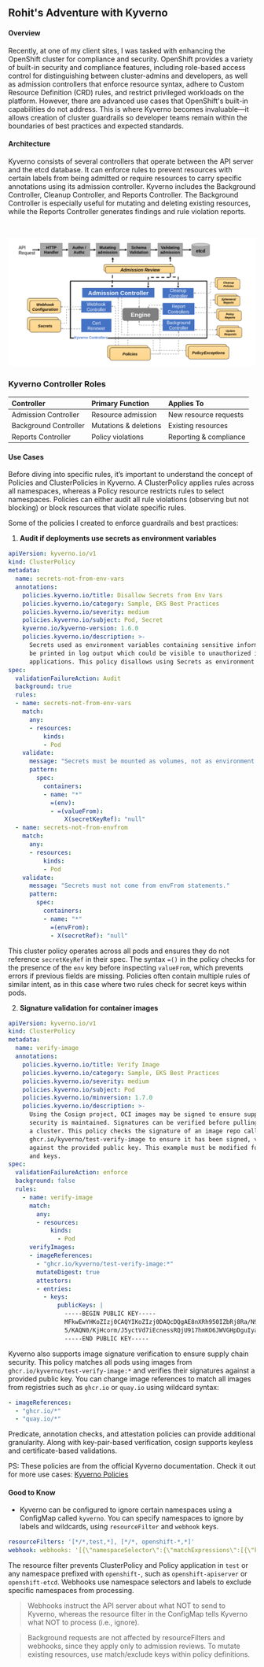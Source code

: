 ## Rohit's Adventure with Kyverno

#### Overview

Recently, at one of my client sites, I was tasked with enhancing the OpenShift cluster for compliance and security. OpenShift provides a variety of built-in security and compliance features, including role-based access control for distinguishing between cluster-admins and developers, as well as admission controllers that enforce resource syntax, adhere to Custom Resource Definition (CRD) rules, and restrict privileged workloads on the platform. However, there are advanced use cases that OpenShift's built-in capabilities do not address. This is where Kyverno becomes invaluable—it allows creation of cluster guardrails so developer teams remain within the boundaries of best practices and expected standards.

#### Architecture

Kyverno consists of several controllers that operate between the API server and the etcd database. It can enforce rules to prevent resources with certain labels from being admitted or require resources to carry specific annotations using its admission controller. Kyverno includes the Background Controller, Cleanup Controller, and Reports Controller. The Background Controller is especially useful for mutating and deleting existing resources, while the Reports Controller generates findings and rule violation reports.

<br>

![Kyverno Architectural diagram](image.png)
<br>

### Kyverno Controller Roles

| Controller | Primary Function | Applies To |
| :-- | :-- | :-- |
| Admission Controller | Resource admission | New resource requests |
| Background Controller | Mutations \& deletions | Existing resources |
| Reports Controller | Policy violations | Reporting \& compliance |

#### Use Cases

Before diving into specific rules, it’s important to understand the concept of Policies and ClusterPolicies in Kyverno. A ClusterPolicy applies rules across all namespaces, whereas a Policy resource restricts rules to select namespaces. Policies can either audit all rule violations (observing but not blocking) or block resources that violate specific rules.

Some of the policies I created to enforce guardrails and best practices:

1. **Audit if deployments use secrets as environment variables**
```yaml
apiVersion: kyverno.io/v1
kind: ClusterPolicy
metadata:
  name: secrets-not-from-env-vars
  annotations:
    policies.kyverno.io/title: Disallow Secrets from Env Vars
    policies.kyverno.io/category: Sample, EKS Best Practices
    policies.kyverno.io/severity: medium
    policies.kyverno.io/subject: Pod, Secret
    kyverno.io/kyverno-version: 1.6.0
    policies.kyverno.io/description: >-
      Secrets used as environment variables containing sensitive information may, if not carefully controlled, 
      be printed in log output which could be visible to unauthorized individuals and captured by forwarding
      applications. This policy disallows using Secrets as environment variables.
spec:
  validationFailureAction: Audit
  background: true
  rules:
  - name: secrets-not-from-env-vars
    match:
      any:
      - resources:
          kinds:
          - Pod
    validate:
      message: "Secrets must be mounted as volumes, not as environment variables."
      pattern:
        spec:
          containers:
          - name: "*"
            =(env):
            - =(valueFrom):
                X(secretKeyRef): "null"
  - name: secrets-not-from-envfrom
    match:
      any:
      - resources:
          kinds:
          - Pod
    validate:
      message: "Secrets must not come from envFrom statements."
      pattern:
        spec:
          containers:
          - name: "*"
            =(envFrom):
            - X(secretRef): "null"
```

This cluster policy operates across all pods and ensures they do not reference `secretKeyRef` in their spec. The syntax `=()` in the policy checks for the presence of the `env` key before inspecting `valueFrom`, which prevents errors if previous fields are missing. Policies often contain multiple rules of similar intent, as in this case where two rules check for secret keys within pods.

2. **Signature validation for container images**
```yaml
apiVersion: kyverno.io/v1
kind: ClusterPolicy
metadata:
  name: verify-image
  annotations:
    policies.kyverno.io/title: Verify Image
    policies.kyverno.io/category: Sample, EKS Best Practices
    policies.kyverno.io/severity: medium
    policies.kyverno.io/subject: Pod
    policies.kyverno.io/minversion: 1.7.0
    policies.kyverno.io/description: >-
      Using the Cosign project, OCI images may be signed to ensure supply chain
      security is maintained. Signatures can be verified before pulling into
      a cluster. This policy checks the signature of an image repo called
      ghcr.io/kyverno/test-verify-image to ensure it has been signed, verifying
      against the provided public key. This example must be modified for your own images
      and keys.
spec:
  validationFailureAction: enforce
  background: false
  rules:
    - name: verify-image
      match:
        any:
        - resources:
            kinds:
              - Pod
      verifyImages:
      - imageReferences:
        - "ghcr.io/kyverno/test-verify-image:*"
        mutateDigest: true
        attestors:
        - entries:
          - keys:
              publicKeys: |
                -----BEGIN PUBLIC KEY-----
                MFkwEwYHKoZIzj0CAQYIKoZIzj0DAQcDQgAE8nXRh950IZbRj8Ra/N9sbqOPZrfM
                5/KAQN0/KjHcorm/J5yctVd7iEcnessRQjU917hmKO6JWVGHpDguIyakZA==
                -----END PUBLIC KEY-----
```

Kyverno also supports image signature verification to ensure supply chain security. This policy matches all pods using images from `ghcr.io/kyverno/test-verify-image:*` and verifies their signatures against a provided public key. You can change image references to match all images from registries such as `ghcr.io` or `quay.io` using wildcard syntax:

```yaml
- imageReferences:
  - "ghcr.io/*"
  - "quay.io/*"
```

Predicate, annotation checks, and attestation policies can provide additional granularity. Along with key-pair-based verification, cosign supports keyless and certificate-based validations.

PS: These policies are from the official Kyverno documentation. Check it out for more use cases: [Kyverno Policies](https://release-1-8-0.kyverno.io/policies/other/verify_image/)

#### Good to Know

- Kyverno can be configured to ignore certain namespaces using a ConfigMap called `kyverno`. You can specify namespaces to ignore by labels and wildcards, using `resourceFilter` and `webhook` keys.

```yaml
resourceFilters: '[*/*,test,*], [*/*, openshift-*,*]'
webhook: webhooks: '[{\"namespaceSelector\":{\"matchExpressions\":[{\"key\":\"kubernetes.io/metadata.name\",\"operator\":\"NotIn\",\"values\":[\"kube-system\"]},{\"key\":\"kubernetes.io/metadata.name\",\"operator\":\"NotIn\",\"values\":[\"kyverno\"]}],\"matchLabels\":null}}]'
```

The resource filter prevents ClusterPolicy and Policy application in `test` or any namespace prefixed with `openshift-`, such as `openshift-apiserver` or `openshift-etcd`. Webhooks use namespace selectors and labels to exclude specific namespaces from processing.

> Webhooks instruct the API server about what NOT to send to Kyverno, whereas the resource filter in the ConfigMap tells Kyverno what NOT to process (i.e., ignore).

> Background requests are not affected by resourceFilters and webhooks, since they apply only to admission reviews. To mutate existing resources, use match/exclude keys within policy definitions.

